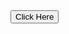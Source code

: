 
<html>
   <head>
      <title>Title of the document</title>
   </head>
   <body>
      <button onclick="window.location.href = 'WebVisualizations/Visualizations/index.html';">Click Here</button>
   </body>
</html>
